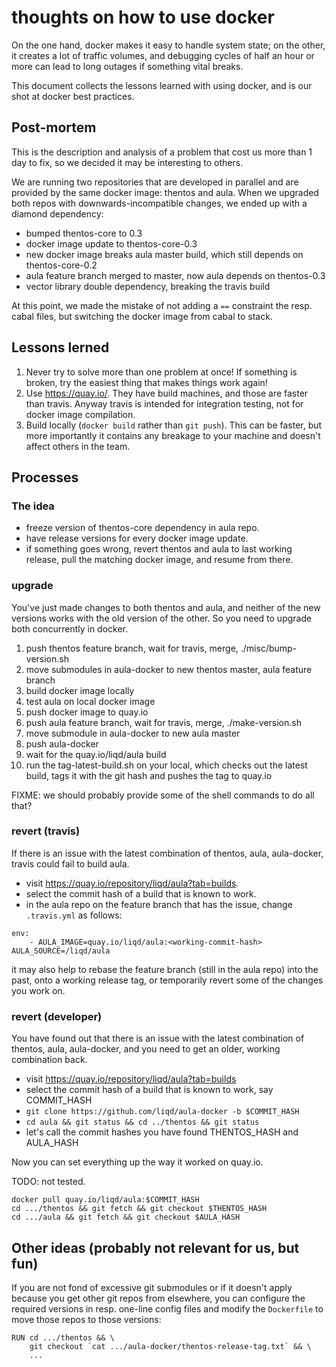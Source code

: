 # thoughts on how to use docker

On the one hand, docker makes it easy to handle system state; on the
other, it creates a lot of traffic volumes, and debugging cycles of
half an hour or more can lead to long outages if something vital
breaks.

This document collects the lessons learned with using docker, and is
our shot at docker best practices.


## Post-mortem

This is the description and analysis of a problem that cost us more
than 1 day to fix, so we decided it may be interesting to others.

We are running two repositories that are developed in parallel and are
provided by the same docker image: thentos and aula.  When we upgraded
both repos with downwards-incompatible changes, we ended up with a
diamond dependency:

- bumped thentos-core to 0.3
- docker image update to thentos-core-0.3
- new docker image breaks aula master build, which still depends on thentos-core-0.2
- aula feature branch merged to master, now aula depends on thentos-0.3
- vector library double dependency, breaking the travis build

At this point, we made the mistake of not adding a `==` constraint the
resp. cabal files, but switching the docker image from cabal to stack.


## Lessons lerned

1. Never try to solve more than one problem at once!  If something is
   broken, try the easiest thing that makes things work again!
2. Use https://quay.io/.  They have build machines, and those are
   faster than travis.  Anyway travis is intended for integration
   testing, not for docker image compilation.
3. Build locally (`docker build` rather than `git push`).  This can be
   faster, but more importantly it contains any breakage to your
   machine and doesn't affect others in the team.


## Processes

### The idea

- freeze version of thentos-core dependency in aula repo.
- have release versions for every docker image update.
- if something goes wrong, revert thentos and aula to last working
  release, pull the matching docker image, and resume from there.


### upgrade

You've just made changes to both thentos and aula, and neither of the
new versions works with the old version of the other.  So you need to
upgrade both concurrently in docker.

1. push thentos feature branch, wait for travis, merge, ./misc/bump-version.sh
1. move submodules in aula-docker to new thentos master, aula feature branch
1. build docker image locally
1. test aula on local docker image
1. push docker image to quay.io
1. push aula feature branch, wait for travis, merge, ./make-version.sh
1. move submodule in aula-docker to new aula master
1. push aula-docker
1. wait for the quay.io/liqd/aula build
1. run the tag-latest-build.sh on your local, which checks out the latest build, tags it with
   the git hash and pushes the tag to quay.io

FIXME: we should probably provide some of the shell commands to do all
that?


### revert (travis)

If there is an issue with the latest combination of thentos, aula,
aula-docker, travis could fail to build aula.

- visit https://quay.io/repository/liqd/aula?tab=builds.
- select the commit hash of a build that is known to work.
- in the aula repo on the feature branch that has the issue, change `.travis.yml` as follows:

```
env:
    - AULA_IMAGE=quay.io/liqd/aula:<working-commit-hash> AULA_SOURCE=/liqd/aula
```

it may also help to rebase the feature branch (still in the aula repo)
into the past, onto a working release tag, or temporarily revert some
of the changes you work on.


### revert (developer)

You have found out that there is an issue with the latest combination
of thentos, aula, aula-docker, and you need to get an older, working
combination back.

- visit https://quay.io/repository/liqd/aula?tab=builds
- select the commit hash of a build that is known to work, say COMMIT_HASH
- `git clone https://github.com/liqd/aula-docker -b $COMMIT_HASH`
- `cd aula && git status && cd ../thentos && git status`
- let's call the commit hashes you have found THENTOS_HASH and AULA_HASH

Now you can set everything up the way it worked on quay.io.

TODO: not tested.

```shell
docker pull quay.io/liqd/aula:$COMMIT_HASH
cd .../thentos && git fetch && git checkout $THENTOS_HASH
cd .../aula && git fetch && git checkout $AULA_HASH
```


## Other ideas (probably not relevant for us, but fun)

If you are not fond of excessive git submodules or if it
doesn't apply because you get other git repos from elsewhere, you can
configure the required versions in resp. one-line config files and
modify the `Dockerfile` to move those repos to those versions:

```shell
RUN cd .../thentos && \
    git checkout `cat .../aula-docker/thentos-release-tag.txt` && \
    ...
```
